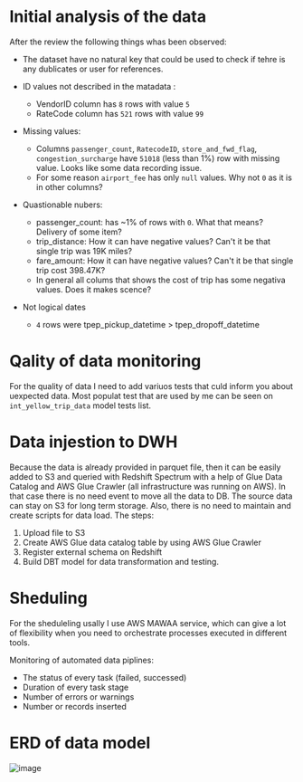 # Initial analysis of the data

After the review the following things whas been observed:

- The dataset have no natural key that could be used to check if tehre is any dublicates or user for references.

- ID values not described in the matadata :
  - VendorID column has `8` rows with value `5`
  - RateCode column has `521` rows with value `99`

- Missing values:
  - Columns `passenger_count`, `RatecodeID`, `store_and_fwd_flag`,  `congestion_surcharge` have `51018` (less than 1%) row with missing value. Looks like some data recording issue.
  - For some reason  `airport_fee` has only `null` values. Why not `0` as it is in other columns? 

- Quastionable nubers:
  - passenger_count: has ~1% of rows with `0`. What that means? Delivery of some item?
  - trip_distance: How it can have negative values? Can't it be that single trip was 19K miles?
  - fare_amount: How it can have negative values? Can't it be that single trip cost 398.47K?
  - In general all colums that shows the cost of trip has some negativa values. Does it makes scence?

- Not logical dates
  - `4` rows were tpep_pickup_datetime > tpep_dropoff_datetime 


# Qality of data monitoring
For the quality of data I need to add variuos tests that culd inform you about uexpected data. Most populat test that are used by me can be seen on `int_yellow_trip_data` model tests list.

# Data injestion to DWH 
Because the data is already provided in parquet file, then it can be easily added to S3 and queried with Redshift Spectrum with a help of Glue Data Catalog and AWS Glue Crawler (all infrastructure was running on AWS).
In that case there is no need event to move all the data to DB. The source data can stay on S3 for long term storage. Also, there is no need to maintain and create scripts for data load. 
The steps:
  1. Upload file to S3
  2. Create AWS Glue data catalog table by using AWS Glue Crawler
  3. Register external schema on Redshift
  4. Build DBT model for data transformation and testing.

   
# Sheduling

For the sheduleling usally I use AWS MAWAA service, which can give a lot of flexibility when you need to orchestrate processes executed in different tools. 

Monitoring of automated data piplines:
- The status of every task (failed, successed)
- Duration of every task stage
- Number of errors or warnings
- Number or records inserted
  


# ERD of data model

![image](https://github.com/DarMato/tcl-data-model/assets/45017292/c12092dc-54e1-4578-ad07-9e87095393ed)


